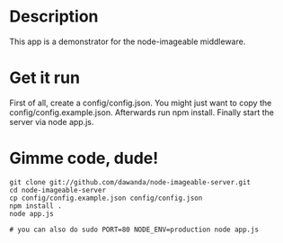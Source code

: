 # Description

This app is a demonstrator for the node-imageable middleware.

# Get it run

First of all, create a config/config.json. You might just want to copy the config/config.example.json.
Afterwards run npm install. Finally start the server via node app.js.

# Gimme code, dude!

    git clone git://github.com/dawanda/node-imageable-server.git
    cd node-imageable-server
    cp config/config.example.json config/config.json
    npm install .
    node app.js

    # you can also do sudo PORT=80 NODE_ENV=production node app.js